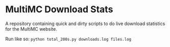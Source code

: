 # MultiMC Download Stats

A repository containing quick and dirty scripts to do live download statistics for the MultiMC website.

Run like so: `python total_200s.py downloads.log files.log`
